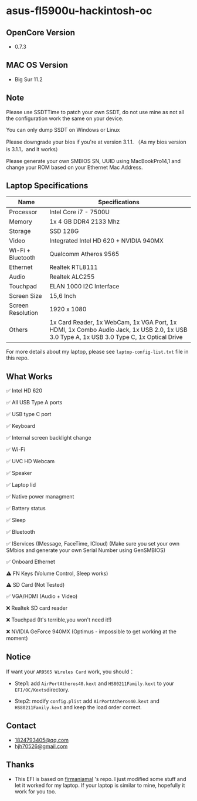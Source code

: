 # asus-fl5900u-hackintosh-oc



## OpenCore Version

- 0.7.3

## MAC OS Version

- Big Sur 11.2

## Note

Please use SSDTTime to patch your own SSDT, do not use mine as not all the configuration work the same on your device.

You can only dump SSDT on Windows or Linux

Please downgrade your bios if you're at version 3.1.1. （As my bios version is 3.1.1，and it works）

Please generate your own SMBIOS SN, UUID using MacBookPro14,1 and change your ROM based on your Ethernet Mac Address.



## Laptop Specifications

| Name              | Specifications                                               |
| ----------------- | ------------------------------------------------------------ |
| Processor         | Intel Core i7 - 7500U                                        |
| Memory            | 1x 4 GB DDR4 2133 Mhz                                        |
| Storage           | SSD 128G                                                     |
| Video             | Integrated Intel HD 620 + NVIDIA 940MX                       |
| Wi-Fi + Bluetooth | Qualcomm Atheros 9565                                    |
| Ethernet          | Realtek RTL8111                                              |
| Audio             | Realtek ALC255                                               |
| Touchpad          | ELAN 1000 I2C Interface                                      |
| Screen Size       | 15,6 Inch                                                    |
| Screen Resolution | 1920 x 1080                                                  |
| Others            | 1x Card Reader, 1x WebCam, 1x VGA Port, 1x HDMI, 1x Combo Audio Jack, 1x USB 2.0, 1x USB 3.0 Type A, 1x USB 3.0 Type C, 1x Optical Drive |

For more details about my laptop, please see `laptop-config-list.txt` file in this repo.



## What Works 


✅ Intel HD 620

✅ All USB Type A ports

✅ USB type C port

✅ Keyboard

✅ Internal screen backlight change

✅ Wi-Fi

✅ UVC HD Webcam

✅ Speaker

✅ Laptop lid

✅ Native power managment

✅ Battery status

✅ ️Sleep

✅ Bluetooth

✅ IServices (IMessage, FaceTime, ICloud) (Make sure you set your own SMbios and generate your own Serial Number using GenSMBIOS)

✅ Onboard Ethernet

⚠️ FN Keys (Volume Control, Sleep works)

⚠️ SD Card (Not Tested)

✅ VGA/HDMI (Audio + Video)

❌ Realtek SD card reader

❌ Touchpad (It's terrible,you won't need it!)

❌ NVIDIA GeForce 940MX (Optimus - impossible to get working at the moment)



## Notice



If want your `AR9565 Wireles Card` work, you should：

-  Step1: add  `AirPortAtheros40.kext` and `HS80211Family.kext` to your `EFI/OC/Kexts`directory.

- Step2: modify `config.plist` add `AirPortAtheros40.kext` and `HS80211Family.kext` and keep the load order correct.

  




## Contact

- 1824793405@qq.com
- hjh70526@gmail.com



## Thanks

- This EFI is based on [firmanjamal](https://github.com/firmanjml/Asus-X556UQK-Hackintosh-OC) 's repo. I just modified some stuff and let it worked for my laptop. If your laptop is similar to mine, hopefully it work for you too. 


